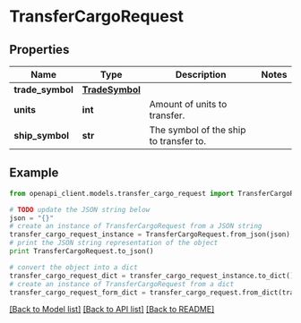 # TransferCargoRequest


## Properties

Name | Type | Description | Notes
------------ | ------------- | ------------- | -------------
**trade_symbol** | [**TradeSymbol**](TradeSymbol.md) |  | 
**units** | **int** | Amount of units to transfer. | 
**ship_symbol** | **str** | The symbol of the ship to transfer to. | 

## Example

```python
from openapi_client.models.transfer_cargo_request import TransferCargoRequest

# TODO update the JSON string below
json = "{}"
# create an instance of TransferCargoRequest from a JSON string
transfer_cargo_request_instance = TransferCargoRequest.from_json(json)
# print the JSON string representation of the object
print TransferCargoRequest.to_json()

# convert the object into a dict
transfer_cargo_request_dict = transfer_cargo_request_instance.to_dict()
# create an instance of TransferCargoRequest from a dict
transfer_cargo_request_form_dict = transfer_cargo_request.from_dict(transfer_cargo_request_dict)
```
[[Back to Model list]](../README.md#documentation-for-models) [[Back to API list]](../README.md#documentation-for-api-endpoints) [[Back to README]](../README.md)


